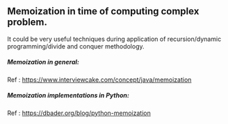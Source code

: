 ## Memoization in time of computing complex problem. 

It could be very useful techniques during application of recursion/dynamic programming/divide and conquer methodology.

##### Memoization in general:
Ref : https://www.interviewcake.com/concept/java/memoization 

##### Memoization implementations in Python:
Ref : https://dbader.org/blog/python-memoization
